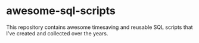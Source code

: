 # awesome-sql-scripts
This repository contains awesome timesaving and reusable SQL scripts that I've created and collected over the years.
